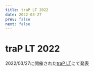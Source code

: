 ```yaml
---
title: traP LT 2022
date: 2022-03-27
prev: false
next: false
---
```


<script setup>
import GoogleSlidesIframe from "../.vitepress/theme/components//GoogleSlidesIframe.vue"
</script>

# traP LT 2022

2022/03/27に開催された[traP LT](https://trap.jp/post/1435/)にて発表

<GoogleSlidesIframe shareLink="https://docs.google.com/presentation/d/e/2PACX-1vRf_mioI9VDK3QnXePIDXIxIWRfZ0mTMC33YuZR_ETXy8sSpvLCa-CjGPuzUNRShUp2j3aOez7kcJ9W/pub?start=false&loop=false&delayms=3000" />